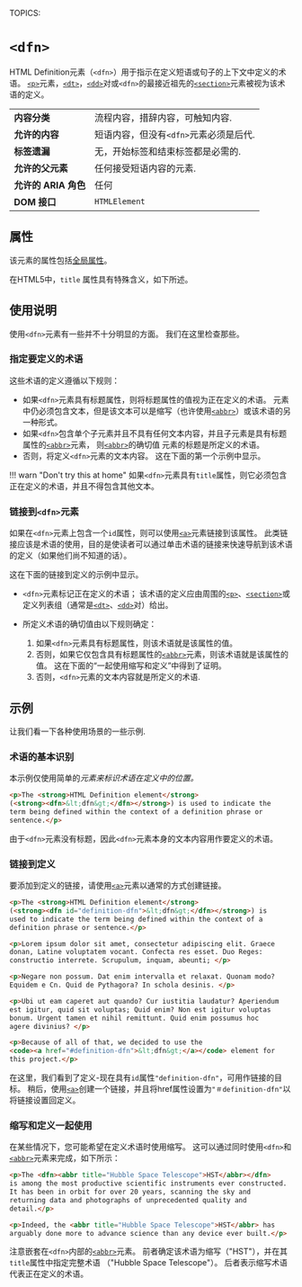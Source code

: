 TOPICS: <dfn>

# `<dfn>`

HTML Definition元素（`<dfn>`）用于指示在定义短语或句子的上下文中定义的术语。 [`<p>`](/zh-hans/webfrontend/<p>)元素，[`<dt>`](/zh-hans/webfrontend/<dt>)，[`<dd>`](/zh-hans/webfrontend/<dd>)对或`<dfn>`的最接近祖先的[`<section>`](/zh-hans/webfrontend/<section>)元素被视为该术语的定义。

|  |  |
| :-- | :-- |
| **内容分类** | 流程内容，措辞内容，可触知内容. |
| **允许的内容** | 短语内容，但没有`<dfn>`元素必须是后代. |
| **标签遗漏** | 无，开始标签和结束标签都是必需的. |
| **允许的父元素** | 任何接受短语内容的元素. |
| **允许的 ARIA 角色** | 任何 |
| **DOM 接口** | `HTMLElement` |

## 属性

该元素的属性包括[全局属性](https://wiki.developer.mozilla.org/en-US/docs/HTML/Global_attributes)。

在HTML5中，`title` 属性具有特殊含义，如下所述。

## 使用说明

使用`<dfn>`元素有一些并不十分明显的方面。 我们在这里检查那些。

### 指定要定义的术语

这些术语的定义遵循以下规则：

- 如果`<dfn>`元素具有标题属性，则将标题属性的值视为正在定义的术语。 元素中仍必须包含文本，但是该文本可以是缩写（也许使用[`<abbr>`](/zh-hans/webfrontend/<abbr>)）或该术语的另一种形式。
- 如果`<dfn>`包含单个子元素并且不具有任何文本内容，并且子元素是具有标题属性的[`<abbr>`](/zh-hans/webfrontend/<abbr>)元素，
则[`<abbr>`](/zh-hans/webfrontend/<abbr>)的确切值 元素的标题是所定义的术语。
- 否则，将定义`<dfn>`元素的文本内容。 这在下面的第一个示例中显示。

!!! warn "Don't try this at home"
    如果`<dfn>`元素具有`title`属性，则它必须包含正在定义的术语，并且不得包含其他文本。

### 链接到`<dfn>`元素

如果在`<dfn>`元素上包含一个`id`属性，则可以使用[`<a>`](/zh-hans/webfrontend/<a>)元素链接到该属性。 此类链接应该是术语的使用，目的是使读者可以通过单击术语的链接来快速导航到该术语的定义（如果他们尚不知道的话）。

这在下面的链接到定义的示例中显示。

- `<dfn>`元素标记正在定义的术语； 该术语的定义应由周围的[`<p>`](/zh-hans/webfrontend/<p>)、[`<section>`](/zh-hans/webfrontend/<section>)或定义列表组（通常是[`<dt>`](/zh-hans/webfrontend/<dt>)、[`<dd>`](/zh-hans/webfrontend/<dd>)对）给出。

- 所定义术语的确切值由以下规则确定：
  1. 如果`<dfn>`元素具有标题属性，则该术语就是该属性的值。
  2. 否则，如果它仅包含具有标题属性的[`<abbr>`](/zh-hans/webfrontend/<abbr>)元素，则该术语就是该属性的值。 这在下面的“一起使用缩写和定义”中得到了证明。
  3. 否则，`<dfn>`元素的文本内容就是所定义的术语.

## 示例

让我们看一下各种使用场景的一些示例.

### 术语的基本识别

本示例仅使用简单的<dfn>元素来标识术语在定义中的位置。

```html
<p>The <strong>HTML Definition element</strong>
(<strong><dfn>&lt;dfn&gt;</dfn></strong>) is used to indicate the
term being defined within the context of a definition phrase or
sentence.</p>
```

由于`<dfn>`元素没有标题，因此`<dfn>`元素本身的文本内容用作要定义的术语。

### 链接到定义

要添加到定义的链接，请使用[`<a>`](/zh-hans/webfrontend/<a>)元素以通常的方式创建链接。

```html
<p>The <strong>HTML Definition element</strong>
(<strong><dfn id="definition-dfn">&lt;dfn&gt;</dfn></strong>) is
used to indicate the term being defined within the context of a
definition phrase or sentence.</p>

<p>Lorem ipsum dolor sit amet, consectetur adipiscing elit. Graece
donan, Latine voluptatem vocant. Confecta res esset. Duo Reges:
constructio interrete. Scrupulum, inquam, abeunti; </p>

<p>Negare non possum. Dat enim intervalla et relaxat. Quonam modo?
Equidem e Cn. Quid de Pythagora? In schola desinis. </p>

<p>Ubi ut eam caperet aut quando? Cur iustitia laudatur? Aperiendum
est igitur, quid sit voluptas; Quid enim? Non est igitur voluptas
bonum. Urgent tamen et nihil remittunt. Quid enim possumus hoc
agere divinius? </p>

<p>Because of all of that, we decided to use the
<code><a href="#definition-dfn">&lt;dfn&gt;</a></code> element for
this project.</p>
```

在这里，我们看到了定义-现在具有`id`属性`"definition-dfn"`，可用作链接的目标。 稍后，使用[`<a>`](/zh-hans/webfrontend/<a>)创建一个链接，并且将href属性设置为`"＃definition-dfn"`以将链接设置回定义。

### 缩写和定义一起使用

在某些情况下，您可能希望在定义术语时使用缩写。 这可以通过同时使用`<dfn>`和[`<abbr>`](/zh-hans/webfrontend/<abbr>)元素来完成，如下所示：

```html
<p>The <dfn><abbr title="Hubble Space Telescope">HST</abbr></dfn>
is among the most productive scientific instruments ever constructed.
It has been in orbit for over 20 years, scanning the sky and
returning data and photographs of unprecedented quality and
detail.</p>

<p>Indeed, the <abbr title="Hubble Space Telescope">HST</abbr> has
arguably done more to advance science than any device ever built.</p>
```

注意嵌套在`<dfn>`内部的[`<abbr>`](/zh-hans/webfrontend/<abbr>)元素。 前者确定该术语为缩写（"HST"），并在其`title`属性中指定完整术语
（"Hubble Space Telescope"）。 后者表示缩写术语代表正在定义的术语。
